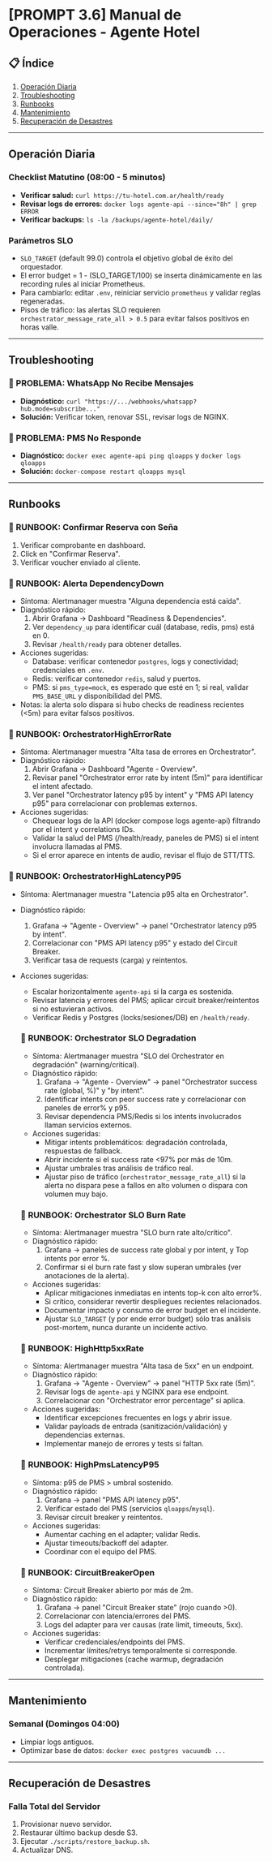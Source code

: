 # [PROMPT 3.6] Manual de Operaciones - Agente Hotel

## 📋 Índice

1. [Operación Diaria](#operación-diaria)
2. [Troubleshooting](#troubleshooting)
3. [Runbooks](#runbooks)
4. [Mantenimiento](#mantenimiento)
5. [Recuperación de Desastres](#recuperación-de-desastres)

---

## Operación Diaria

### Checklist Matutino (08:00 - 5 minutos)

- **Verificar salud:** `curl https://tu-hotel.com.ar/health/ready`
- **Revisar logs de errores:** `docker logs agente-api --since="8h" | grep ERROR`
- **Verificar backups:** `ls -la /backups/agente-hotel/daily/`

### Parámetros SLO

- `SLO_TARGET` (default 99.0) controla el objetivo global de éxito del orquestador.
- El error budget = 1 - (SLO_TARGET/100) se inserta dinámicamente en las recording rules al iniciar Prometheus.
- Para cambiarlo: editar `.env`, reiniciar servicio `prometheus` y validar reglas regeneradas.
- Pisos de tráfico: las alertas SLO requieren `orchestrator_message_rate_all > 0.5` para evitar falsos positivos en horas valle.

---

## Troubleshooting

### 🔴 PROBLEMA: WhatsApp No Recibe Mensajes

- **Diagnóstico:** `curl "https://.../webhooks/whatsapp?hub.mode=subscribe..."`
- **Solución:** Verificar token, renovar SSL, revisar logs de NGINX.

### 🔴 PROBLEMA: PMS No Responde

- **Diagnóstico:** `docker exec agente-api ping qloapps` y `docker logs qloapps`
- **Solución:** `docker-compose restart qloapps mysql`

---

## Runbooks

### 📘 RUNBOOK: Confirmar Reserva con Seña

1. Verificar comprobante en dashboard.
2. Click en "Confirmar Reserva".
3. Verificar voucher enviado al cliente.
 
 ### 📘 RUNBOOK: Alerta DependencyDown
 - Síntoma: Alertmanager muestra "Alguna dependencia está caída".
 - Diagnóstico rápido:
	 1) Abrir Grafana → Dashboard "Readiness & Dependencies".
	 2) Ver `dependency_up` para identificar cuál (database, redis, pms) está en 0.
	 3) Revisar `/health/ready` para obtener detalles.
 - Acciones sugeridas:
	 - Database: verificar contenedor `postgres`, logs y conectividad; credenciales en `.env`.
	 - Redis: verificar contenedor `redis`, salud y puertos.
	 - PMS: si `pms_type=mock`, es esperado que esté en 1; si real, validar `PMS_BASE_URL` y disponibilidad del PMS.
 - Notas: la alerta solo dispara si hubo checks de readiness recientes (<5m) para evitar falsos positivos.

 ### 📘 RUNBOOK: OrchestratorHighErrorRate
 - Síntoma: Alertmanager muestra "Alta tasa de errores en Orchestrator".
 - Diagnóstico rápido:
	 1) Abrir Grafana → Dashboard "Agente - Overview".
	 2) Revisar panel "Orchestrator error rate by intent (5m)" para identificar el intent afectado.
	 3) Ver panel "Orchestrator latency p95 by intent" y "PMS API latency p95" para correlacionar con problemas externos.
 - Acciones sugeridas:
	 - Chequear logs de la API (docker compose logs agente-api) filtrando por el intent y correlations IDs.
	 - Validar la salud del PMS (/health/ready, paneles de PMS) si el intent involucra llamadas al PMS.
	 - Si el error aparece en intents de audio, revisar el flujo de STT/TTS.

 ### 📘 RUNBOOK: OrchestratorHighLatencyP95
 - Síntoma: Alertmanager muestra "Latencia p95 alta en Orchestrator".
 - Diagnóstico rápido:
	 1) Grafana → "Agente - Overview" → panel "Orchestrator latency p95 by intent".
	 2) Correlacionar con "PMS API latency p95" y estado del Circuit Breaker.
	 3) Verificar tasa de requests (carga) y reintentos.
 - Acciones sugeridas:
	 - Escalar horizontalmente `agente-api` si la carga es sostenida.
	 - Revisar latencia y errores del PMS; aplicar circuit breaker/reintentos si no estuvieran activos.
	 - Verificar Redis y Postgres (locks/sesiones/DB) en `/health/ready`.

	 ### 📘 RUNBOOK: Orchestrator SLO Degradation
	 - Síntoma: Alertmanager muestra "SLO del Orchestrator en degradación" (warning/critical).
	 - Diagnóstico rápido:
		 1) Grafana → "Agente - Overview" → panel "Orchestrator success rate (global, %)" y "by intent".
		 2) Identificar intents con peor success rate y correlacionar con paneles de error% y p95.
		 3) Revisar dependencia PMS/Redis si los intents involucrados llaman servicios externos.
	 - Acciones sugeridas:
		 - Mitigar intents problemáticos: degradación controlada, respuestas de fallback.
		 - Abrir incidente si el success rate <97% por más de 10m.
		 - Ajustar umbrales tras análisis de tráfico real.
		 - Ajustar piso de tráfico (`orchestrator_message_rate_all`) si la alerta no dispara pese a fallos en alto volumen o dispara con volumen muy bajo.

	 ### 📘 RUNBOOK: Orchestrator SLO Burn Rate
	 - Síntoma: Alertmanager muestra "SLO burn rate alto/crítico".
	 - Diagnóstico rápido:
		 1) Grafana → paneles de success rate global y por intent, y Top intents por error %.
		 2) Confirmar si el burn rate fast y slow superan umbrales (ver anotaciones de la alerta).
	 - Acciones sugeridas:
		 - Aplicar mitigaciones inmediatas en intents top-k con alto error%.
		 - Si crítico, considerar revertir despliegues recientes relacionados.
		 - Documentar impacto y consumo de error budget en el incidente.
		 - Ajustar `SLO_TARGET` (y por ende error budget) sólo tras análisis post-mortem, nunca durante un incidente activo.

	 ### 📘 RUNBOOK: HighHttp5xxRate
	 - Síntoma: Alertmanager muestra "Alta tasa de 5xx" en un endpoint.
	 - Diagnóstico rápido:
		 1) Grafana → "Agente - Overview" → panel "HTTP 5xx rate (5m)".
		 2) Revisar logs de `agente-api` y NGINX para ese endpoint.
		 3) Correlacionar con "Orchestrator error percentage" si aplica.
	 - Acciones sugeridas:
		 - Identificar excepciones frecuentes en logs y abrir issue.
		 - Validar payloads de entrada (sanitización/validación) y dependencias externas.
		 - Implementar manejo de errores y tests si faltan.

	 ### 📘 RUNBOOK: HighPmsLatencyP95
	 - Síntoma: p95 de PMS > umbral sostenido.
	 - Diagnóstico rápido:
		 1) Grafana → panel "PMS API latency p95".
		 2) Verificar estado del PMS (servicios `qloapps`/`mysql`).
		 3) Revisar circuit breaker y reintentos.
	 - Acciones sugeridas:
		 - Aumentar caching en el adapter; validar Redis.
		 - Ajustar timeouts/backoff del adapter.
		 - Coordinar con el equipo del PMS.

	 ### 📘 RUNBOOK: CircuitBreakerOpen
	 - Síntoma: Circuit Breaker abierto por más de 2m.
	 - Diagnóstico rápido:
		 1) Grafana → panel "Circuit Breaker state" (rojo cuando >0).
		 2) Correlacionar con latencia/errores del PMS.
		 3) Logs del adapter para ver causas (rate limit, timeouts, 5xx).
	 - Acciones sugeridas:
		 - Verificar credenciales/endpoints del PMS.
		 - Incrementar límites/retrys temporalmente si corresponde.
		 - Desplegar mitigaciones (cache warmup, degradación controlada).

---

## Mantenimiento

### Semanal (Domingos 04:00)

- Limpiar logs antiguos.
- Optimizar base de datos: `docker exec postgres vacuumdb ...`

---

## Recuperación de Desastres

### Falla Total del Servidor

1. Provisionar nuevo servidor.
2. Restaurar último backup desde S3.
3. Ejecutar `./scripts/restore_backup.sh`.
4. Actualizar DNS.
